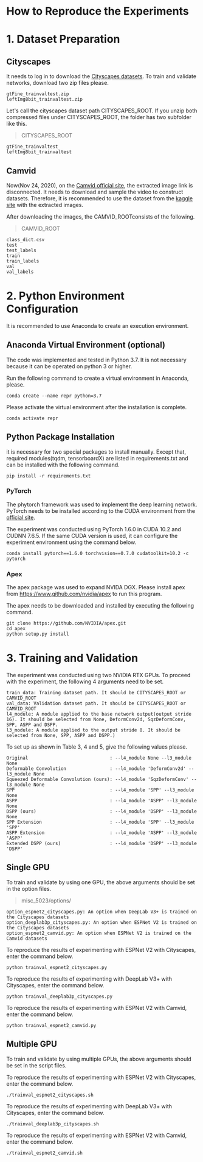 How to Reproduce the Experiments
=============
# 1. Dataset Preparation
## Cityscapes
It needs to log in to download the [Cityscapes datasets][cityscapes_login].
To train and validate networks, download two zip files please.

    gtFine_trainvaltest.zip
    leftImg8bit_trainvaltest.zip

Let's call the cityscapes dataset path CITYSCAPES_ROOT.
If you unzip both compressed files under CITYSCAPES_ROOT, the folder has two subfolder like this.

> CITYSCAPES_ROOT  

    gtFine_trainvaltest
    leftImg8bit_trainvaltest
    
[cityscapes_login]: https://www.cityscapes-dataset.com/login/ "Go to the Cityscapes download site"

## Camvid
Now(Nov 24, 2020), on the [Camvid official site], the extracted image link is disconnected.
It needs to download and sample the video to construct datasets.
Therefore, it is recommended to use the dataset from the [kaggle site] with the extracted images.

After downloading the images, the CAMVID_ROOTconsists of the following.

> CAMVID_ROOT

    class_dict.csv    
    test    
    test_labels    
    train    
    train_labels    
    val    
    val_labels
    
[Camvid official site]: http://mi.eng.cam.ac.uk/research/projects/VideoRec/CamVid/
[kaggle site]: https://www.kaggle.com/carlolepelaars/camvid

# 2. Python Environment Configuration
It is recommended to use Anaconda to create an execution environment.

## Anaconda Virtual Environment (optional)
The code was implemented and tested in Python 3.7. It is not necessary because it can be operated on python 3 or higher.

Run the following command to create a virtual environment in Anaconda, please.

    conda create --name repr python=3.7

Please activate the virtual environment after the installation is complete.

    conda activate repr

## Python Package Installation
it is necessary for two special packages to install manually. Except that, required modules(tqdm, tensorboardX) are listed in requirements.txt and can be installed with the following command.

    pip install -r requirements.txt

### PyTorch
The phytorch framework was used to implement the deep learning network.
PyTorch needs to be installed according to the CUDA environment from the [official site].

The experiment was conducted using PyTorch 1.6.0 in CUDA 10.2 and CUDNN 7.6.5.
If the same CUDA version is used, it can configure the experiment environment using the command below.

    conda install pytorch==1.6.0 torchvision==0.7.0 cudatoolkit=10.2 -c pytorch

[official site]: https://pytorch.org/

### Apex
The apex package was used to expand NVIDA DGX.
Please install apex from https://www.github.com/nvidia/apex to run this program.

The apex needs to be downloaded and installed by executing the following command.

    
    git clone https://github.com/NVIDIA/apex.git
    cd apex
    python setup.py install

# 3. Training and Validation
The experiment was conducted using two NVIDIA RTX GPUs.
To proceed with the experiment, the following 4 arguments need to be set.

    train_data: Training dataset path. It should be CITYSCAPES_ROOT or CAMVID_ROOT
    val_data: Validation dataset path. It should be CITYSCAPES_ROOT or CAMVID_ROOT
    l4_module: A module applied to the base network output(output stride 16). It should be selected from None, DeformConv2d, SqzDeformConv, SPP, ASPP and DSPP.
    l3_module: A module applied to the output stride 8. It should be selected from None, SPP, ASPP and DSPP.)

To set up as shown in Table 3, 4 and 5, give the following values please.

    Original                              : --l4_module None --l3_module None
    Deformable Convolution                : --l4_module 'DeformConv2d' --l3_module None
    Squeezed Deformable Convolution (ours): --l4_module 'SqzDeformConv' --l3_module None
    SPP                                   : --l4_module 'SPP' --l3_module None
    ASPP                                  : --l4_module 'ASPP' --l3_module None
    DSPP (ours)                           : --l4_module 'DSPP' --l3_module None
    SPP Extension                         : --l4_module 'SPP' --l3_module 'SPP'
    ASPP Extension                        : --l4_module 'ASPP' --l3_module 'ASPP'
    Extended DSPP (ours)                  : --l4_module 'DSPP' --l3_module 'DSPP'

## Single GPU
To train and validate by using one GPU, the above arguments should be set in the option files.

> misc_5023/options/

    option_espnet2_cityscapes.py: An option when DeepLab V3+ is trained on the Cityscapes datasets
    option_deeplab3p_cityscapes.py: An option when ESPNet V2 is trained on the Cityscapes datasets
    option_espnet2_camvid.py: An option when ESPNet V2 is trained on the Camvid datasets
    
To reproduce the results of experimenting with ESPNet V2 with Cityscapes, enter the command below.

    python trainval_espnet2_cityscapes.py

To reproduce the results of experimenting with DeepLab V3+ with Cityscapes, enter the command below.
    
    python trainval_deeplab3p_cityscapes.py
    
To reproduce the results of experimenting with ESPNet V2 with Camvid, enter the command below.

    python trainval_espnet2_camvid.py
    
## Multiple GPU
To train and validate by using multiple GPUs, the above arguments should be set in the script files.

To reproduce the results of experimenting with ESPNet V2 with Cityscapes, enter the command below.

    ./trainval_espnet2_cityscapes.sh

To reproduce the results of experimenting with DeepLab V3+ with Cityscapes, enter the command below.
    
    ./trainval_deeplab3p_cityscapes.sh
    
To reproduce the results of experimenting with ESPNet V2 with Camvid, enter the command below.

    ./trainval_espnet2_camvid.sh
